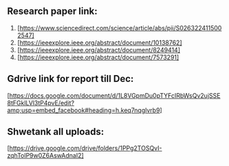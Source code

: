 ## Research paper link:

1. [https://www.sciencedirect.com/science/article/abs/pii/S0263224115002547]
2. [https://ieeexplore.ieee.org/abstract/document/10138762]
3. [https://ieeexplore.ieee.org/abstract/document/8249414]
4. [https://ieeexplore.ieee.org/abstract/document/7573291]

## Gdrive link for report till Dec:

[https://docs.google.com/document/d/1L8VGpmDu0pTYFcIRbWsQv2ujSSE8tFGklLVl3tP4pvE/edit?amp;usp=embed_facebook#heading=h.keq7nqglvrb9]

## Shwetank all uploads:

[https://drive.google.com/drive/folders/1PPg2TOSQvI-zqhTolP9w0Z6AswAdnaI2]
